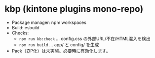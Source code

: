 # kbp (kintone plugins mono-repo)

- Package manager: npm workspaces
- Build: esbuild
- Checks:
  - `npm run kb:check` … config.css の外部URL/不在/HTML混入を検出
  - `npm run build` … app/ と config/ を生成
- Pack（ZIP化）は未実施。必要時に有効化します。
